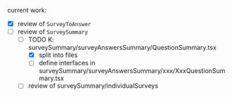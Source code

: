 current work:

- [x] review of `SurveyToAnswer`
- [ ] review of `SurveySummary`
  - [ ] TODO K: surveySummary/surveyAnswersSummary/QuestionSummary.tsx
    - [x] split into files
    - [ ] define interfaces in surveySummary/surveyAnswersSummary/xxx/XxxQuestionSummary.tsx
  - [ ] review of surveySummary/individualSurveys
